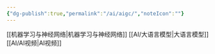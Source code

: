 ```yaml
---
{"dg-publish":true,"permalink":"/ai/aigc/","noteIcon":""}
---
```




[[机器学习与神经网络\|机器学习与神经网络]]
[[AI/大语言模型\|大语言模型]]
[[AI/AI视频\|AI视频]]